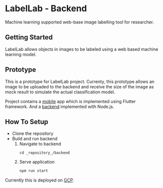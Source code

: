 # LabelLab - Backend

Machine learning supported web-base image labelling tool for researcher. 

## Getting Started

LabelLab allows objects in images to be labeled using a web based machine learning model.

## Prototype

This is a prototype for LabelLab project. Currenty, this prototype allows an 
image to be uploaded to the backend and receive the size of the image as mock result
to simulate the actual classification model.

Project contains a [mobile](https://github.com/UdeshUK/LabelLab/tree/master/mobile) app which is implemented using Flutter 
framework. And a [backend](https://github.com/UdeshUK/LabelLab/tree/master/backend) implemented with Node.js.

## How To Setup

+ Clone the repository
+ Build and run backend
  1. Navigate to backend 
      ```
      cd _repository_/backend
      ```
  2. Serve application
      ```bash
      npm run start
      ```

Currently this is deployed on [GCP]().